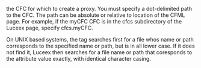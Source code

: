 the CFC for which to create a proxy. You must specify a dot-delimited path to the CFC. The path can be absolute or relative to location of the CFML page. For example, if the myCFC CFC is in the cfcs subdirectory of the Luceex page, specify cfcs.myCFC. 

On UNIX based systems, the tag searches first for a file whos name or path corresponds to the specified name or path, but is in all lower case. If it does not find it, Luceex then searches for a file name or path that coresponds to the attribute value exactly, with identical character casing.